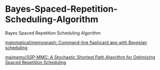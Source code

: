 # Bayes-Spaced-Repetition-Scheduling-Algorithm
Bayes Spaced Repetition Scheduling Algorithm


[matomatical/memograph: Command-line flashcard app with Bayesian scheduling](https://github.com/matomatical/memograph)

[maimemo/SSP-MMC: A Stochastic Shortest Path Algorithm for Optimizing Spaced Repetition Scheduling](https://github.com/maimemo/SSP-MMC)
